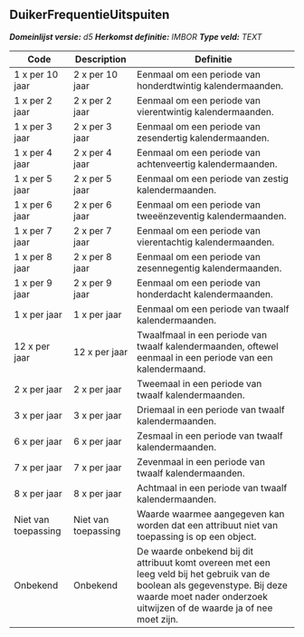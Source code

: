 ﻿## DuikerFrequentieUitspuiten

*__Domeinlijst versie:__ d5*
*__Herkomst definitie:__ IMBOR*
*__Type veld:__ TEXT*

|__Code__ |__Description__ |__Definitie__	|
|	---	|	---	|   ---	| 
| 1 x per 10 jaar | 2 x per 10 jaar | Eenmaal om een periode van honderdtwintig kalendermaanden. |
| 1 x per 2 jaar | 2 x per 2 jaar | Eenmaal om een periode van vierentwintig kalendermaanden. |
| 1 x per 3 jaar | 2 x per 3 jaar | Eenmaal om een periode van zesendertig kalendermaanden. |
| 1 x per 4 jaar | 2 x per 4 jaar | Eenmaal om een periode van achtenveertig kalendermaanden. |
| 1 x per 5 jaar | 2 x per 5 jaar | Eenmaal om een periode van zestig kalendermaanden. |
| 1 x per 6 jaar | 2 x per 6 jaar | Eenmaal om een periode van tweeënzeventig kalendermaanden. |
| 1 x per 7 jaar | 2 x per 7 jaar | Eenmaal om een periode van vierentachtig kalendermaanden. |
| 1 x per 8 jaar | 2 x per 8 jaar | Eenmaal om een periode van zesennegentig kalendermaanden. |
| 1 x per 9 jaar | 2 x per 9 jaar | Eenmaal om een periode van honderdacht kalendermaanden. |
| 1 x per jaar | 1 x per jaar | Eenmaal om een periode van twaalf kalendermaanden. |
| 12 x per jaar | 12 x per jaar | Twaalfmaal in een periode van twaalf kalendermaanden, oftewel eenmaal in een periode van een kalendermaand. |
| 2 x per jaar | 2 x per jaar | Tweemaal in een periode van twaalf kalendermaanden. |
| 3 x per jaar | 3 x per jaar | Driemaal in een periode van twaalf kalendermaanden. |
| 6 x per jaar | 6 x per jaar | Zesmaal in een periode van twaalf kalendermaanden. |
| 7 x per jaar | 7 x per jaar | Zevenmaal in een periode van twaalf kalendermaanden. |
| 8 x per jaar | 8 x per jaar | Achtmaal in een periode van twaalf kalendermaanden. |
| Niet van toepassing | Niet van toepassing | Waarde waarmee aangegeven kan worden dat een attribuut niet van toepassing is op een object. |
| Onbekend | Onbekend | De waarde onbekend bij dit attribuut komt overeen met een leeg veld bij het gebruik van de boolean als gegevenstype. Bij deze waarde moet nader onderzoek uitwijzen of de waarde ja of nee moet zijn. |
